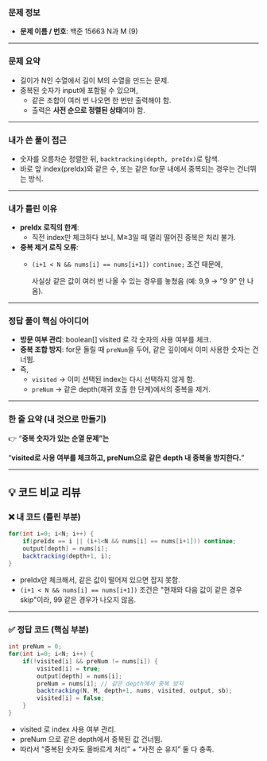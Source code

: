 ### 문제 정보

- **문제 이름 / 번호**: 백준 15663 N과 M (9)

---

### 문제 요약

- 길이가 N인 수열에서 길이 M의 수열을 만드는 문제.
- 중복된 숫자가 input에 포함될 수 있으며,
    - 같은 조합이 여러 번 나오면 한 번만 출력해야 함.
    - 출력은 **사전 순으로 정렬된 상태**여야 함.

---

### 내가 쓴 풀이 접근

- 숫자를 오름차순 정렬한 뒤, `backtracking(depth, preIdx)`로 탐색.
- 바로 앞 index(preIdx)와 같은 수, 또는 같은 for문 내에서 중복되는 경우는 건너뛰는 방식.

---

### 내가 틀린 이유

- **preIdx 로직의 한계**:
    - 직전 index만 체크하다 보니, M≥3일 때 멀리 떨어진 중복은 처리 불가.
- **중복 제거 로직 오류**:
    - `(i+1 < N && nums[i] == nums[i+1]) continue;` 조건 때문에,
        
        사실상 같은 값이 여러 번 나올 수 있는 경우를 놓쳤음 (예: 9,9 → "9 9" 안 나옴).
        

---

### 정답 풀이 핵심 아이디어

- **방문 여부 관리**: boolean[] visited 로 각 숫자의 사용 여부를 체크.
- **중복 조합 방지**: for문 돌릴 때 `preNum`을 두어, 같은 깊이에서 이미 사용한 숫자는 건너뜀.
- 즉,
    - `visited` → 이미 선택된 index는 다시 선택하지 않게 함.
    - `preNum` → 같은 depth(재귀 호출 한 단계)에서의 중복을 제거.

---

### 한 줄 요약 (내 것으로 만들기)

👉 “**중복 숫자가 있는 순열 문제”는**

“**visited로 사용 여부를 체크하고, preNum으로 같은 depth 내 중복을 방지한다.**”

---

## 💡 코드 비교 리뷰

### ❌ 내 코드 (틀린 부분)

```java
for(int i=0; i<N; i++) {
    if(preIdx == i || (i+1<N && nums[i] == nums[i+1])) continue;
    output[depth] = nums[i];
    backtracking(depth+1, i);
}

```

- preIdx만 체크해서, 같은 값이 떨어져 있으면 잡지 못함.
- `(i+1 < N && nums[i] == nums[i+1])` 조건은 "현재와 다음 값이 같은 경우 skip"이라, 99 같은 경우가 나오지 않음.

---

### ✅ 정답 코드 (핵심 부분)

```java
int preNum = 0;
for(int i=0; i<N; i++) {
    if(!visited[i] && preNum != nums[i]) {
        visited[i] = true;
        output[depth] = nums[i];
        preNum = nums[i]; // 같은 depth에서 중복 방지
        backtracking(N, M, depth+1, nums, visited, output, sb);
        visited[i] = false;
    }
}

```

- visited 로 index 사용 여부 관리.
- preNum 으로 같은 depth에서 중복된 값 건너뜀.
- 따라서 “중복된 숫자도 올바르게 처리” + “사전 순 유지” 둘 다 충족.
